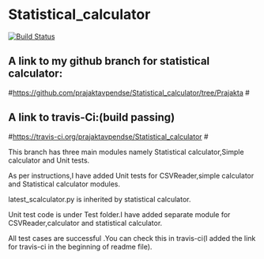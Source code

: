 # Statistical_calculator
[![Build Status](https://travis-ci.org/prajaktavpendse/Statistical_calculator.svg?branch=Prajakta)](https://travis-ci.org/prajaktavpendse/Statistical_calculator)

## A link to my github branch for statistical calculator:

#https://github.com/prajaktavpendse/Statistical_calculator/tree/Prajakta #

## A link to travis-Ci:(build passing)

#https://travis-ci.org/prajaktavpendse/Statistical_calculator #

This branch has three main modules namely Statistical calculator,Simple calculator and Unit tests.

As per instructions,I have added Unit tests for CSVReader,simple calculator and Statistical calculator modules.

latest_scalculator.py is inherited by statistical calculator.

Unit test code is under Test folder.I have added separate module for CSVReader,calculator and statistical calculator.

All test cases are successful .You can check this in travis-ci(I added the link for travis-ci in the beginning of readme file).